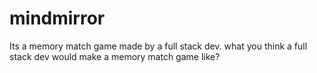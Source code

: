 # mindmirror
Its a memory match game made by a full stack dev. what you think a full stack dev would make a memory match game like?
